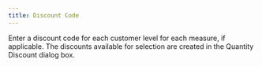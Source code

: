 ```yaml
---
title: Discount Code
---
```



Enter a discount code for each customer level for each measure, if applicable.  The discounts available for selection are created in the Quantity Discount  dialog box.
